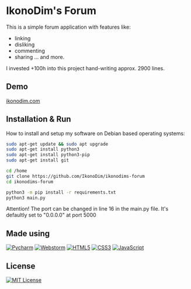 
# IkonoDim's Forum
This is a simple forum application with features like:
- linking
- disliking
- commenting
- sharing
... and more.

I invested +100h into this project hand-writing approx. 2900 lines.



## Demo

[ikonodim.com](https://ikonodim.com/)


## Installation & Run

How to install and setup my software on Debian based operating systems:

```bash
sudo apt-get update && sudo apt upgrade
sudo apt-get install python3
sudo apt-get install python3-pip
sudo apt-get install git

cd /home
git clone https://github.com/IkonoDim/ikonodims-forum
cd ikonodims-forum

python3 -m pip install -r requirements.txt
python3 main.py
```

Attention! The port can be changed in line 16 in the main.py file. It's defaultly set to "0.0.0.0" at port 5000
    
## Made using

[![Pycharm](https://img.shields.io/badge/PyCharm%20Professional-000000.svg?&style=for-the-badge&logo=PyCharm&logoColor=white)](https://www.jetbrains.com/pycharm/)
[![Webstorm](https://img.shields.io/badge/WebStorm-000000?style=for-the-badge&logo=WebStorm&logoColor=white)](https://www.jetbrains.com/webstorm/)
[![HTML5](https://img.shields.io/badge/HTML5-E34F26?style=for-the-badge&logo=html5&logoColor=white)](https://html5.org/)
[![CSS3](https://img.shields.io/badge/CSS3-1572B6?style=for-the-badge&logo=css3&logoColor=white)](https://www.w3.org/Style/CSS/Overview.en.html)
[![JavaScript](https://img.shields.io/badge/JavaScript-F7DF1E?style=for-the-badge&logo=javascript&logoColor=black)](https://www.javascript.com/)


## License

[![MIT License](https://img.shields.io/badge/License-MIT-green.svg)](https://choosealicense.com/licenses/mit/)

